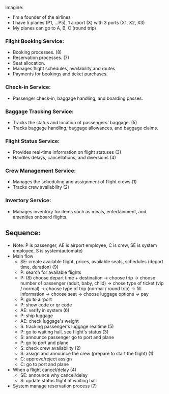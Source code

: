 Imagine: 
- I'm a founder of the airlines
- I have 5 planes (P1, ...P5), 1 airport (X) with 3 ports (X1, X2, X3)
- My planes can go to A, B, C (round trip)

### Flight Booking Service:
- Booking processes. (8)
- Reservation processes. (7)
- Seat allocation.
- Manages flight schedules, availability and routes
- Payments for bookings and ticket purchases.

### Check-in Service:
- Passenger check-in, baggage handling, and boarding passes.

### Baggage Tracking Service:
- Tracks the status and location of passengers' baggage. (5)
- Tracks baggage handling, baggage allowances, and baggage claims.

### Flight Status Service:
- Provides real-time information on flight statuses (3)
- Handles delays, cancellations, and diversions (4)

### Crew Management Service:
- Manages the scheduling and assignment of flight crews (1)
- Tracks crew availability (2)

### Invertory Service:
- Manages inventory for items such as meals, entertainment, and amenities onboard flights.

## Sequence:
- Note: P is passenger, AE is airport employee, C is crew, SE is system employee, S is system(automate)
- Main flow
  - SE: create available flight, prices, available seats, schedules (depart time, duration) (9)
  - P: search for available flights
  - P: (8) choose depart time + destination -> choose trip -> choose number of passenger (adult, baby, child) -> chose type of ticket (vip / normal) -> choose type of trip (normal / round trip) -> fill information -> choose seat -> choose luggage options -> pay 
  - P: go to airport
  - P: show code or qr code
  - AE: verify in system (6)
  - P: ship luggage
  - AE: check luggage's weight
  - S: tracking passenger's luggage realtime (5)
  - P: go to waiting hall, see flight's status (3)
  - S: announce passenger go to port and plane
  - P: go to port and plane
  - S: check crew availability (2)
  - S: assign and announce the crew (prepare to start the flight) (1)
  - C: approve/reject assign
  - C: go to port and plane
- When a flight cancel/delay (4)
  - SE: announce why cancel/delay
  - S: update status flight at waiting hall
- System manage reservation process (7)
